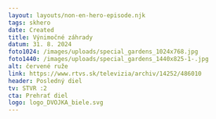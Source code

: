 ```yaml
---
layout: layouts/non-en-hero-episode.njk
tags: skhero
date: Created
title: Výnimočné záhrady
datum: 31. 8. 2024
foto1024: /images/uploads/special_gardens_1024x768.jpg
foto1440: /images/uploads/special_gardens_1440x825-1-.jpg
alt: červené ruže
link: https://www.rtvs.sk/televizia/archiv/14252/486010
header: Posledný diel
tv: STVR :2
cta: Prehrať diel
logo: logo_DVOJKA_biele.svg
---
```

